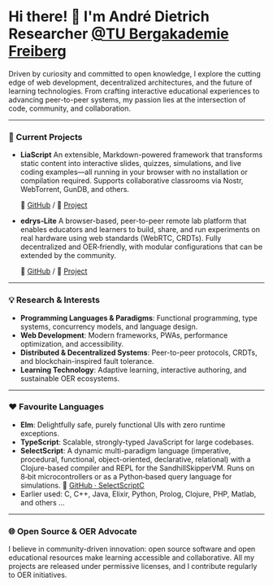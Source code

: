 # Hi there! 👋 I'm André Dietrich &#x20; Researcher [@TU Bergakademie Freiberg](https://tu-freiberg.de/en)

Driven by curiosity and committed to open knowledge, I explore the cutting edge of web development, decentralized architectures, and the future of learning technologies. From crafting interactive educational experiences to advancing peer-to-peer systems, my passion lies at the intersection of code, community, and collaboration.

---

### 🔭 Current Projects

* **LiaScript**
  An extensible, Markdown-powered framework that transforms static content into interactive slides, quizzes, simulations, and live coding examples—all running in your browser with no installation or compilation required. Supports collaborative classrooms via Nostr, WebTorrent, GunDB, and others.

  🔗 [GitHub](https://github.com/LiaScript) / 🔗 [Project](https://liascript.github.io)

* **edrys‑Lite**
  A browser-based, peer-to-peer remote lab platform that enables educators and learners to build, share, and run experiments on real hardware using web standards (WebRTC, CRDTs). Fully decentralized and OER‑friendly, with modular configurations that can be extended by the community.
  
  🔗 [GitHub](https://github.com/edrys-labs) / 🔗 [Project](https://edrys-labs.github.io)
---

### 💡 Research & Interests

* **Programming Languages & Paradigms**: Functional programming, type systems, concurrency models, and language design.
* **Web Development**: Modern frameworks, PWAs, performance optimization, and accessibility.
* **Distributed & Decentralized Systems**: Peer-to-peer protocols, CRDTs, and blockchain-inspired fault tolerance.
* **Learning Technology**: Adaptive learning, interactive authoring, and sustainable OER ecosystems.

---

### ❤️ Favourite Languages

* **Elm**: Delightfully safe, purely functional UIs with zero runtime exceptions.
* **TypeScript**: Scalable, strongly-typed JavaScript for large codebases.
* **SelectScript**: A dynamic multi-paradigm language (imperative, procedural, functional, object-oriented, declarative, relational) with a Clojure-based compiler and REPL for the SandhillSkipperVM. Runs on 8‑bit microcontrollers or as a Python‑based query language for simulations.
  🔗 [GitHub · SelectScriptC](https://github.com/andre-dietrich/SelectScriptC)
* Earlier used: C, C++, Java, Elixir, Python, Prolog, Clojure, PHP, Matlab, and others ... 

---

### 🌐 Open Source & OER Advocate

I believe in community-driven innovation: open source software and open educational resources make learning accessible and collaborative. All my projects are released under permissive licenses, and I contribute regularly to OER initiatives.
